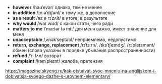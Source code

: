 - **however** /haʊˈevər/ однако, тем не менее
- **in addition** /ɪn əˈdɪʃənl/ к тому же, в дополнение
- **as a result** /əz ə rɪˈzʌlt/ в итоге, в результате
- **why would** /waɪ wʊd/ с какой стати, чего ради
- **matters to me** /ˈmætər tə miː/ для меня важно, имеет значение для меня
- **unacceptable** /ˌʌnəkˈseptəbl/ неприемлемо, недопустимо
- **return, exchange, replacement** /rɪˈtɜːrn/, /ɪksˈtʃeɪndʒ/, /rɪˈpleɪsmənt/ обмен (слова указаны в порядке убывания распространенности)
- **refund** /ˈriːfʌn/ возврат
- **complaint** /kəmˈpleɪnt/ жалоба, претензия


https://magazine.skyeng.ru/kak-otstaivat-svoe-mnenie-na-anglijskom-i-dobivatsja-svoego-dazhe-s-urovnem-elementary/